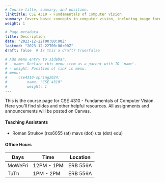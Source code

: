 ```yaml
---
# Course title, summary, and position.
linktitle: CSE 4310 - Fundamentals of Computer Vision
summary: Covers basic concepts in computer vision, including image formation, image filtering, feature extraction, stereo vision, and object recognition.
weight: 1

# Page metadata.
title: Description
date: "2023-12-22T00:00:00Z"
lastmod: "2023-12-22T00:00:00Z"
draft: false  # Is this a draft? true/false

# Add menu entry to sidebar.
# - name: Declare this menu item as a parent with ID `name`.
# - weight: Position of link in menu.
# menu:
#     cse4310-spring2024:
#         name: "CSE 4310"
#         weight: 1
---
```


This is the course page for CSE 4310 - Fundamentals of Computer Vision. Here you’ll find slides and other helpful resources. All assignments and announcements will be posted on Canvas.

#### Teaching Assistants

- Roman Strukov (rxs6055 (at) mavs (dot) uta (dot) edu)

#### Office Hours
| Days    | Time       | Location |
| ------- | ---------- | -------- |
| MoWeFri | 12PM - 1PM | ERB 556A |
| TuTh    | 1PM - 2PM  | ERB 556A |